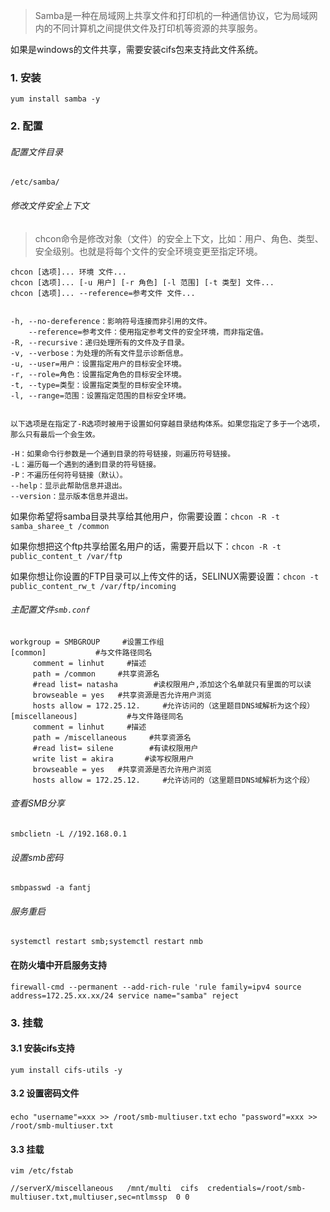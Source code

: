 >Samba是一种在局域网上共享文件和打印机的一种通信协议，它为局域网内的不同计算机之间提供文件及打印机等资源的共享服务。

如果是windows的文件共享，需要安装cifs包来支持此文件系统。



### 1. 安装
`yum install samba -y`

### 2. 配置

###### 配置文件目录
`/etc/samba/`


###### 修改文件安全上下文
>chcon命令是修改对象（文件）的安全上下文，比如：用户、角色、类型、安全级别。也就是将每个文件的安全环境变更至指定环境。


```
chcon [选项]... 环境 文件...
chcon [选项]... [-u 用户] [-r 角色] [-l 范围] [-t 类型] 文件...
chcon [选项]... --reference=参考文件 文件...


-h, --no-dereference：影响符号连接而非引用的文件。
    --reference=参考文件：使用指定参考文件的安全环境，而非指定值。
-R, --recursive：递归处理所有的文件及子目录。
-v, --verbose：为处理的所有文件显示诊断信息。
-u, --user=用户：设置指定用户的目标安全环境。
-r, --role=角色：设置指定角色的目标安全环境。
-t, --type=类型：设置指定类型的目标安全环境。
-l, --range=范围：设置指定范围的目标安全环境。


以下选项是在指定了-R选项时被用于设置如何穿越目录结构体系。如果您指定了多于一个选项，那么只有最后一个会生效。

-H：如果命令行参数是一个通到目录的符号链接，则遍历符号链接。
-L：遍历每一个遇到的通到目录的符号链接。
-P：不遍历任何符号链接（默认）。
--help：显示此帮助信息并退出。
--version：显示版本信息并退出。
```

如果你希望将samba目录共享给其他用户，你需要设置：`chcon -R -t samba_sharee_t /common`

如果你想把这个ftp共享给匿名用户的话，需要开启以下：`chcon -R -t public_content_t /var/ftp`

如果你想让你设置的FTP目录可以上传文件的话，SELINUX需要设置：`chcon -t public_content_rw_t /var/ftp/incoming`

###### 主配置文件`smb.conf`
```
workgroup = SMBGROUP     #设置工作组
[common]           #与文件路径同名
     comment = linhut     #描述
     path = /common     #共享资源名
     #read list= natasha        #读权限用户,添加这个名单就只有里面的可以读
     browseable = yes   #共享资源是否允许用户浏览
     hosts allow = 172.25.12.     #允许访问的（这里题目DNS域解析为这个段）
[miscellaneous]           #与文件路径同名
     comment = linhut     #描述
     path = /miscellaneous     #共享资源名
     #read list= silene        #有读权限用户
     write list = akira       #读写权限用户
     browseable = yes   #共享资源是否允许用户浏览
     hosts allow = 172.25.12.     #允许访问的（这里题目DNS域解析为这个段）

```

###### 查看SMB分享

`smbclietn -L //192.168.0.1`

###### 设置smb密码

`smbpasswd -a fantj`

###### 服务重启
`systemctl restart smb;systemctl restart nmb`
#### 在防火墙中开启服务支持

`firewall-cmd --permanent --add-rich-rule 'rule family=ipv4 source address=172.25.xx.xx/24 service name="samba" reject`

### 3. 挂载

#### 3.1 安装cifs支持

`yum install cifs-utils -y`

#### 3.2 设置密码文件

`echo "username"=xxx >> /root/smb-multiuser.txt`
`echo "password"=xxx >> /root/smb-multiuser.txt`

#### 3.3 挂载
`vim /etc/fstab`

```
//serverX/miscellaneous   /mnt/multi  cifs  credentials=/root/smb-multiuser.txt,multiuser,sec=ntlmssp  0 0
```